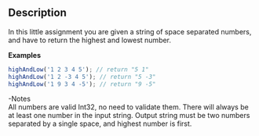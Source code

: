 ## Description

In this little assignment you are given a string of space separated numbers, and have to return the highest and lowest number.

**Examples**

```ts
highAndLow('1 2 3 4 5'); // return "5 1"
highAndLow('1 2 -3 4 5'); // return "5 -3"
highAndLow('1 9 3 4 -5'); // return "9 -5"
```

-Notes  
All numbers are valid Int32, no need to validate them.
There will always be at least one number in the input string.
Output string must be two numbers separated by a single space, and highest number is first.
